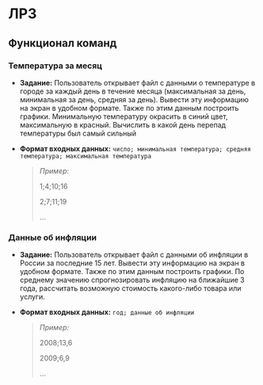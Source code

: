 # ЛР3

## Функционал команд

###  Температура за месяц

- **Задание:** Пользователь открывает файл с данными о температуре в городе за каждый день в течение месяца (максимальная за день, минимальная за день, средняя за день). Вывести эту информацию на экран в удобном формате. Также по этим данным построить графики. Минимальную температуру окрасить в синий цвет, максимальную в красный. Вычислить в какой день перепад температуры был самый сильный

- **Формат входных данных:** ```число; минимальная температура; средняя температура; максимальная температура```
    
  	> *Пример:*
	>
  	> 1;4;10;16
	>
	> 2;7;11;19
	> 
	> ...

### Данные об инфляции

- **Задание:** Пользователь открывает файл с данными об инфляции в России за последние 15 лет. Вывести эту информацию на экран в удобном формате. Также по этим данным построить графики. По среднему значению спрогнозировать инфляцию на ближайшие 3 года, рассчитать возможную стоимость какого-либо товара или услуги.

- **Формат входных данных:** ```год; данные об инфляции```
    
  	> *Пример:*
	>
  	> 2008;13,6
	>
	> 2009;6,9
	> 
	> ...
